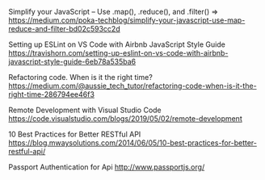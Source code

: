 Simplify your JavaScript – Use .map(), .reduce(), and .filter() =>
https://medium.com/poka-techblog/simplify-your-javascript-use-map-reduce-and-filter-bd02c593cc2d

Setting up ESLint on VS Code with Airbnb JavaScript Style Guide
https://travishorn.com/setting-up-eslint-on-vs-code-with-airbnb-javascript-style-guide-6eb78a535ba6

Refactoring code. When is it the right time?
https://medium.com/@aussie_tech_tutor/refactoring-code-when-is-it-the-right-time-286794ee46f3

Remote Development with Visual Studio Code
https://code.visualstudio.com/blogs/2019/05/02/remote-development

10 Best Practices for Better RESTful API
https://blog.mwaysolutions.com/2014/06/05/10-best-practices-for-better-restful-api/

Passport Authentication for Api
http://www.passportjs.org/
